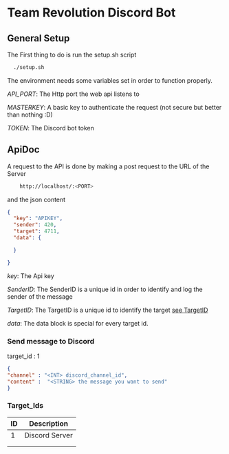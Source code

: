 # Team Revolution Discord Bot

## General Setup

The First thing to do is run the setup.sh script

```sh
  ./setup.sh

```

The environment needs some variables set in order to function properly.

*API_PORT*: The Http port the web api listens to

*MASTERKEY*: A basic key to authenticate the request (not secure but better than nothing :D)

*TOKEN*: The Discord bot token

## ApiDoc

A request to the API is done by making a post request to the URL of the Server

```sh
    http://localhost/:<PORT>
```

and the json content

```json
{
  "key": "APIKEY",
  "sender": 420,
  "target": 4711,
  "data": {

  }

}
```

*key*: The Api key

*SenderID*: The SenderID is a unique id in order to identify and log the sender of the message

*TargetID*: The TargetID is a unique id to identify the target [see TargetID](#target_ids)

*data*: The data block is special for every target id.

### Send message to Discord

target_id : 1

``` json
{
"channel" : "<INT> discord_channel_id",
"content" :  "<STRING> the message you want to send"
}
```

### Target_Ids

| ID  | Description    |
|-----|----------------|
| 1   | Discord Server |
|     |                |
|     |                |
